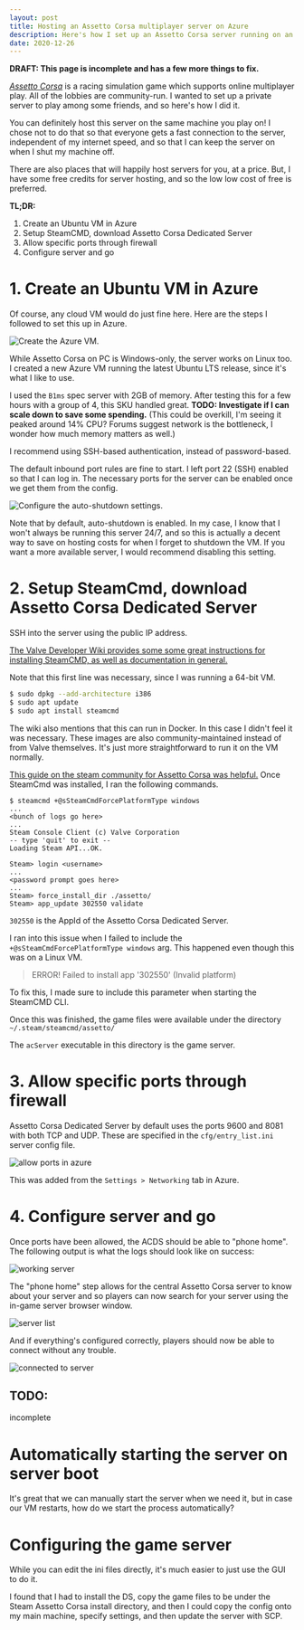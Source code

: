 ```yaml
---
layout: post
title: Hosting an Assetto Corsa multiplayer server on Azure
description: Here's how I set up an Assetto Corsa server running on an Azure VM.
date: 2020-12-26
---
```


**DRAFT: This page is incomplete and has a few more things to fix.**

[_Assetto Corsa_](https://store.steampowered.com/app/244210/Assetto_Corsa/) is a racing simulation game which supports online multiplayer play.
All of the lobbies are community-run. I wanted to set up a
private server to play among some friends, and so here's how I did it.

You can definitely host this server on the same machine you play on!
I chose not to do that so that everyone gets a fast connection to the server,
independent of my internet speed, and so that I can keep the server on
when I shut my machine off.

There are also places that will happily host servers for you, at a price.
But, I have some free credits for server hosting, and so the low low cost of free
is preferred.

**TL;DR:**
1. Create an Ubuntu VM in Azure
2. Setup SteamCMD, download Assetto Corsa Dedicated Server
3. Allow specific ports through firewall
4. Configure server and go

# 1. Create an Ubuntu VM in Azure

Of course, any cloud VM would do just fine here. Here are the steps
I followed to set this up in Azure.

![Create the Azure VM.](/images/acds/create_azure_vm.png)

While Assetto Corsa on PC is Windows-only, the server works on Linux too.
I created a new Azure VM running the latest Ubuntu LTS release, since it's what
I like to use.

I used the `B1ms` spec server with 2GB of memory. After testing this for a few hours
with a group of 4, this SKU handled great. **TODO: Investigate if I can scale down to save some spending.** (This could be overkill, I'm seeing it peaked around 14% CPU? Forums suggest network is the bottleneck, I wonder how much memory matters as well.)

I recommend using SSH-based authentication, instead of password-based.

The default inbound port rules are fine to start. I left port 22 (SSH) enabled so that I can log in. The necessary ports for the server can be enabled once we get them from the config.

![Configure the auto-shutdown settings.](/images/acds/mgmt_auto_shutdown.png)

Note that by default, auto-shutdown is enabled.
In my case, I know that I won't always be running this server 24/7, and so this is actually a decent way to save on hosting costs for when I forget to shutdown the VM.
If you want a more available server, I would recommend disabling this setting.

# 2. Setup SteamCmd, download Assetto Corsa Dedicated Server

SSH into the server using the public IP address.

[The Valve Developer Wiki provides some some great instructions for installing SteamCMD, as well as documentation in general.](https://developer.valvesoftware.com/wiki/SteamCMD)

Note that this first line was necessary, since I was running a 64-bit VM.
```bash
$ sudo dpkg --add-architecture i386
$ sudo apt update
$ sudo apt install steamcmd
```

The wiki also mentions that this can run in Docker. In this case I didn't feel it
was necessary. These images are also community-maintained instead of from Valve
themselves. It's just more straightforward to run it on the VM normally.

[This guide on the steam community for Assetto Corsa was helpful.](https://steamcommunity.com/app/244210/discussions/0/2828702373004724010/)
Once SteamCmd was installed, I ran the following commands.

```
$ steamcmd +@sSteamCmdForcePlatformType windows
...
<bunch of logs go here>
...
Steam Console Client (c) Valve Corporation
-- type 'quit' to exit --
Loading Steam API...OK.

Steam> login <username>
...
<password prompt goes here>
...
Steam> force_install_dir ./assetto/
Steam> app_update 302550 validate
```

`302550` is the AppId of the Assetto Corsa Dedicated Server.

I ran into this issue when I failed to include the `+@sSteamCmdForcePlatformType windows` arg. This happened even though this was on a Linux VM.

> ERROR! Failed to install app '302550' (Invalid platform)

To fix this, I made sure to include this parameter when starting the SteamCMD CLI.

Once this was finished, the game files were available under the directory `~/.steam/steamcmd/assetto/`

The `acServer` executable in this directory is the game server.

# 3. Allow specific ports through firewall

Assetto Corsa Dedicated Server by default uses the ports 9600 and 8081 with
both TCP and UDP. These are specified in the `cfg/entry_list.ini` server config file.

![allow ports in azure](/images/acds/add_port_settings.png)

This was added from the `Settings > Networking` tab in Azure.

# 4. Configure server and go

Once ports have been allowed, the ACDS should be able to "phone home".
The following output is what the logs should look like on success:

![working server](/images/acds/working_server.png)

The "phone home" step allows for the central Assetto Corsa server to know about your server
and so players can now search for your server using the in-game server browser window.

![server list](/images/acds/server_in_serverlist.png)

And if everything's configured correctly, players should now be able to connect without any trouble.

![connected to server](/images/acds/connected_to_server.png)

## TODO:

incomplete

# Automatically starting the server on server boot

It's great that we can manually start the server when we need it, but
in case our VM restarts, how do we start the process automatically?

# Configuring the game server

While you can edit the ini files directly, it's much easier to just use the GUI to do it.

I found that I had to install the DS, copy the game files to be under the Steam Assetto Corsa install directory,
and then I could copy the config onto my main machine, specify settings,
and then update the server with SCP.